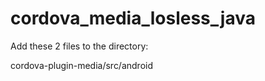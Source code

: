 # cordova_media_losless_java

Add these 2 files to the directory:

cordova-plugin-media/src/android
